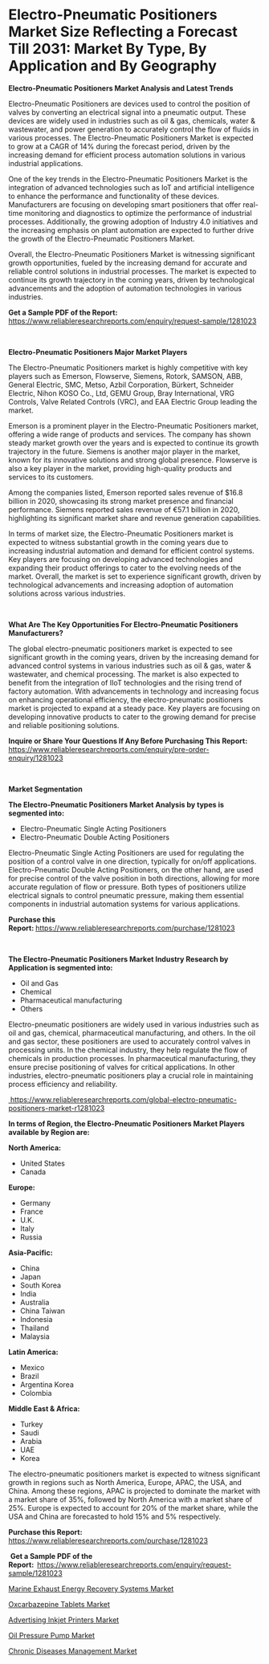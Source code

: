 <p><h1>Electro-Pneumatic Positioners Market Size Reflecting a Forecast Till 2031: Market By Type, By Application and By Geography</h1></p><p><strong>Electro-Pneumatic Positioners Market Analysis and Latest Trends</strong></p>
<p><p>Electro-Pneumatic Positioners are devices used to control the position of valves by converting an electrical signal into a pneumatic output. These devices are widely used in industries such as oil & gas, chemicals, water & wastewater, and power generation to accurately control the flow of fluids in various processes. The Electro-Pneumatic Positioners Market is expected to grow at a CAGR of 14% during the forecast period, driven by the increasing demand for efficient process automation solutions in various industrial applications.</p><p>One of the key trends in the Electro-Pneumatic Positioners Market is the integration of advanced technologies such as IoT and artificial intelligence to enhance the performance and functionality of these devices. Manufacturers are focusing on developing smart positioners that offer real-time monitoring and diagnostics to optimize the performance of industrial processes. Additionally, the growing adoption of Industry 4.0 initiatives and the increasing emphasis on plant automation are expected to further drive the growth of the Electro-Pneumatic Positioners Market.</p><p>Overall, the Electro-Pneumatic Positioners Market is witnessing significant growth opportunities, fueled by the increasing demand for accurate and reliable control solutions in industrial processes. The market is expected to continue its growth trajectory in the coming years, driven by technological advancements and the adoption of automation technologies in various industries.</p></p>
<p><strong>Get a Sample PDF of the Report:&nbsp;</strong> <a href="https://www.reliableresearchreports.com/enquiry/request-sample/1281023">https://www.reliableresearchreports.com/enquiry/request-sample/1281023</a></p>
<p>&nbsp;</p>
<p><strong>Electro-Pneumatic Positioners Major Market Players</strong></p>
<p><p>The Electro-Pneumatic Positioners market is highly competitive with key players such as Emerson, Flowserve, Siemens, Rotork, SAMSON, ABB, General Electric, SMC, Metso, Azbil Corporation, Bürkert, Schneider Electric, Nihon KOSO Co., Ltd, GEMU Group, Bray International, VRG Controls, Valve Related Controls (VRC), and EAA Electric Group leading the market.</p><p>Emerson is a prominent player in the Electro-Pneumatic Positioners market, offering a wide range of products and services. The company has shown steady market growth over the years and is expected to continue its growth trajectory in the future. Siemens is another major player in the market, known for its innovative solutions and strong global presence. Flowserve is also a key player in the market, providing high-quality products and services to its customers.</p><p>Among the companies listed, Emerson reported sales revenue of $16.8 billion in 2020, showcasing its strong market presence and financial performance. Siemens reported sales revenue of €57.1 billion in 2020, highlighting its significant market share and revenue generation capabilities.</p><p>In terms of market size, the Electro-Pneumatic Positioners market is expected to witness substantial growth in the coming years due to increasing industrial automation and demand for efficient control systems. Key players are focusing on developing advanced technologies and expanding their product offerings to cater to the evolving needs of the market. Overall, the market is set to experience significant growth, driven by technological advancements and increasing adoption of automation solutions across various industries.</p></p>
<p>&nbsp;</p>
<p><strong>What Are The Key Opportunities For Electro-Pneumatic Positioners Manufacturers?</strong></p>
<p><p>The global electro-pneumatic positioners market is expected to see significant growth in the coming years, driven by the increasing demand for advanced control systems in various industries such as oil & gas, water & wastewater, and chemical processing. The market is also expected to benefit from the integration of IIoT technologies and the rising trend of factory automation. With advancements in technology and increasing focus on enhancing operational efficiency, the electro-pneumatic positioners market is projected to expand at a steady pace. Key players are focusing on developing innovative products to cater to the growing demand for precise and reliable positioning solutions.</p></p>
<p><strong>Inquire or Share Your Questions If Any Before Purchasing This Report:</strong> <a href="https://www.reliableresearchreports.com/enquiry/pre-order-enquiry/1281023">https://www.reliableresearchreports.com/enquiry/pre-order-enquiry/1281023</a></p>
<p>&nbsp;</p>
<p><strong>Market Segmentation</strong></p>
<p><strong>The Electro-Pneumatic Positioners Market Analysis by types is segmented into:</strong></p>
<p><ul><li>Electro-Pneumatic Single Acting Positioners</li><li>Electro-Pneumatic Double Acting Positioners</li></ul></p>
<p><p>Electro-Pneumatic Single Acting Positioners are used for regulating the position of a control valve in one direction, typically for on/off applications. Electro-Pneumatic Double Acting Positioners, on the other hand, are used for precise control of the valve position in both directions, allowing for more accurate regulation of flow or pressure. Both types of positioners utilize electrical signals to control pneumatic pressure, making them essential components in industrial automation systems for various applications.</p></p>
<p><strong>Purchase this Report:&nbsp;</strong><a href="https://www.reliableresearchreports.com/purchase/1281023">https://www.reliableresearchreports.com/purchase/1281023</a></p>
<p>&nbsp;</p>
<p><strong>The Electro-Pneumatic Positioners Market Industry Research by Application is segmented into:</strong></p>
<p><ul><li>Oil and Gas</li><li>Chemical</li><li>Pharmaceutical manufacturing</li><li>Others</li></ul></p>
<p><p>Electro-pneumatic positioners are widely used in various industries such as oil and gas, chemical, pharmaceutical manufacturing, and others. In the oil and gas sector, these positioners are used to accurately control valves in processing units. In the chemical industry, they help regulate the flow of chemicals in production processes. In pharmaceutical manufacturing, they ensure precise positioning of valves for critical applications. In other industries, electro-pneumatic positioners play a crucial role in maintaining process efficiency and reliability.</p></p>
<p><a href="https://www.reliableresearchreports.com/global-electro-pneumatic-positioners-market-r1281023">&nbsp;https://www.reliableresearchreports.com/global-electro-pneumatic-positioners-market-r1281023</a></p>
<p><strong>In terms of Region, the Electro-Pneumatic Positioners Market Players available by Region are:</strong></p>
<p>
    <p> <strong> North America: </strong>
        <ul>
            <li>United States</li>
            <li>Canada</li>
        </ul>
        </p> 
    <p> <strong> Europe: </strong>
        <ul>
            <li>Germany</li>
            <li>France</li>
            <li>U.K.</li>
            <li>Italy</li>
            <li>Russia</li>
        </ul>
        </p> 
    <p> <strong> Asia-Pacific: </strong>
        <ul>
            <li>China</li>
            <li>Japan</li>
            <li>South Korea</li>
            <li>India</li>
            <li>Australia</li>
            <li>China Taiwan</li>
            <li>Indonesia</li>
            <li>Thailand</li>
            <li>Malaysia</li>
        </ul>
        </p> 
    <p> <strong> Latin America: </strong>
        <ul>
            <li>Mexico</li>
            <li>Brazil</li>
            <li>Argentina Korea</li>
            <li>Colombia</li>
        </ul>
        </p> 
    <p> <strong> Middle East & Africa: </strong>
        <ul>
            <li>Turkey</li>
            <li>Saudi</li>
            <li>Arabia</li>
            <li>UAE</li>
            <li>Korea</li>
        </ul>
    </p>
    </p>
<p><p>The electro-pneumatic positioners market is expected to witness significant growth in regions such as North America, Europe, APAC, the USA, and China. Among these regions, APAC is projected to dominate the market with a market share of 35%, followed by North America with a market share of 25%. Europe is expected to account for 20% of the market share, while the USA and China are forecasted to hold 15% and 5% respectively.</p></p>
<p><strong>Purchase this Report: </strong><a href="https://www.reliableresearchreports.com/purchase/1281023">https://www.reliableresearchreports.com/purchase/1281023</a></p>
<p>&nbsp;<strong>Get a Sample PDF of the Report:&nbsp;&nbsp;</strong><a href="https://www.reliableresearchreports.com/enquiry/request-sample/1281023">https://www.reliableresearchreports.com/enquiry/request-sample/1281023</a></p>
<p><strong></strong></p>
<p><p><a href="https://www.linkedin.com/pulse/marine-exhaust-energy-recovery-systems-market-global-wmuuf">Marine Exhaust Energy Recovery Systems Market</a></p><p><a href="https://github.com/nlnlwane1/Market-Research-Report-List-1/blob/main/oxcarbazepine-tablets-market.md">Oxcarbazepine Tablets Market</a></p><p><a href="https://github.com/kairirfan6/Market-Research-Report-List-1/blob/main/advertising-inkjet-printers-market.md">Advertising Inkjet Printers Market</a></p><p><a href="https://www.linkedin.com/pulse/oil-pressure-pump-market-segmentation-geographical-regions-mietc">Oil Pressure Pump Market</a></p><p><a href="https://issuu.com/reportprime-2/docs/chronic-diseases-management-market-size-2030.pptx">Chronic Diseases Management Market</a></p></p>